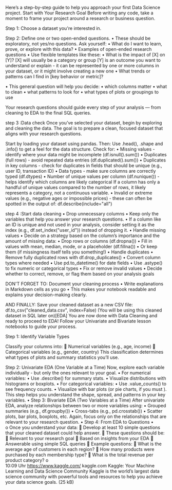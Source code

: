 Here’s a step-by-step guide to help you approach your first Data Science project.
Start with Your Research Goal
Before writing any code, take a moment to frame your project around a research or business question.

Step 1: Choose a dataset you're interested in.

Step 2: Define one or two open-ended questions.
•	These should be exploratory, not yes/no questions. Ask yourself:
•	What do I want to learn, prove, or explore with this data?
•	Examples of open-ended research questions
•	Use flexible templates like these:
•	What is the impact of [X] on [Y]?
           [X] will usually be a category or group
           [Y] is an outcome you want to understand or explain - it can be represented by one or more columns in your dataset, or it might involve creating a new one
•	What trends or patterns can I find in [key behavior or metric]?

•	This general question will help you decide:
•	which columns matter
•	what to clean
•	what patterns to look for
•	what types of plots or groupings to use

Your research questions should guide every step of your analysis — from cleaning to EDA to the final SQL queries. 

step 3 :Data check
Once you’ve selected your dataset, begin by exploring and cleaning the data. The goal is to prepare a clean, focused dataset that aligns with your research questions.

Start by loading your dataset using pandas. Then:
Use .head(), .shape and .info() to get a feel for the data structure.
Check for:
•	Missing values - identify where your data might be incomplete (df.isnull().sum())
•	Duplicates (full rows) - avoid repeated data entries (df.duplicated().sum())
•	Duplicates in key columns - check for duplicates in fields that should be unique (e.g., user ID, transaction ID)
•	Data types - make sure columns are correctly typed (df.dtypes)
•	Number of unique values per column (df.nunique()) - helps identify which columns are likely categorical
    If a column has only a handful of unique values compared to the number of rows, it likely represents a category, not a continuous variable.
•	Invalid or extreme values (e.g., negative ages or impossible prices) - these can often be spotted in the output of: df.describe(include="all")

step 4 :Start data cleaning
•	Drop unnecessary columns
•	Keep only the variables that help you answer your research questions.
•	If a column like an ID is unique and not used in your analysis, consider setting it as the index (e.g., df.set_index("user_id")) instead of dropping it.
•	Handle missing values
•	Decide on a strategy based on the column’s importance and the amount of missing data:
•	Drop rows or columns (df.dropna())
•	Fill in values with mean, median, mode, or a placeholder (df.fillna())
•	Or keep them (if missingness itself tells you something!)
•	Handle duplicates
•	Remove fully duplicated rows with df.drop_duplicates()
•	Convert column types where needed
•	Use pd.to_datetime() for date fields
•	Use .astype() to fix numeric or categorical types
•	Fix or remove invalid values
•	Decide whether to correct, remove, or flag them based on your analysis goals

DON'T FORGET TO:
Document your cleaning process
•	Write explanations in Markdown cells as you go
•	This makes your notebook readable and explains your decision-making clearly.

AND FINALLY:
Save your cleaned dataset as a new CSV file:
df.to_csv("cleaned_data.csv", index=False)
(You will be using this cleaned dataset in SQL later on)[EDA]
You are now done with Data Cleaning and ready to proceed to EDA!
Follow your Univariate and Bivariate lesson notebooks to guide your process.

Step 1: Identify Variable Types

Classify your columns into:
	Numerical variables (e.g., age, income)
	Categorical variables (e.g., gender, country)
This classification determines what types of plots and summary statistics you’ll use.

Step 2: Univariate EDA (One Variable at a Time)
Now, explore each variable individually - but only the ones relevant to your goal.
•	For numerical variables:
•	Use .describe() for summary stats.
•	Visualize distributions with histograms or boxplots.
•	For categorical variables:
•	Use .value_counts() to see frequency counts.
•	Visualize with bar plots (or pie charts, if you must  ).
This step helps you understand the shape, spread, and patterns in your key variables.
•	Step 3: Bivariate EDA (Two Variables at a Time)
After univariate EDA, analyze relationships between two or more variables using:
•	Grouped summaries (e.g., df.groupby())
•	Cross-tabs (e.g., pd.crosstab())
•	Scatter plots, bar plots, boxplots, etc.
Again, focus only on the relationships that are relevant to your research question.
•	Step 4: From EDA to Questions
•	
o	Once you understand your data:
	Develop at least 10 simple questions that your cleaned dataset could help answer.
	These questions should be:
	Relevant to your research goal
	Based on insights from your EDA
	Answerable using simple SQL queries
	Example questions:
	What is the average age of customers in each region?
	How many products were purchased by each membership type?
	What is the total revenue per product category?
o	
10:09 Uhr
https://www.kaggle.com/
 kaggle.com
Kaggle: Your Machine Learning and Data Science Community
Kaggle is the world’s largest data science community with powerful tools and resources to help you achieve your data science goals. (25 kB)

